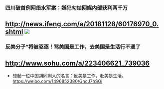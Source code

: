 ### 四川破首例网络水军案：嫌犯勾结网媒内部获利两千万
http://news.ifeng.com/a/20181128/60176970_0.shtml
![](https://img3.utuku.china.com/650x0/news/20181129/e1670b5d-d215-4fcc-aacf-2e31726f9341.jpg)
---
### 反美分子”将被驱逐！骂美国是工作，去美国是生活行不通了
http://www.sohu.com/a/223406621_739036
---
- 想起一位中国胡同剩人的名言：反美是工作，赴美是生活。
https://weibo.com/1496852380/GhcJ7hSGi